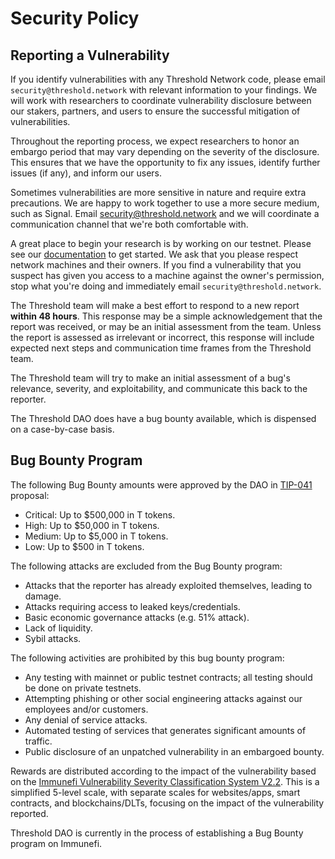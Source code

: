 # Security Policy

## Reporting a Vulnerability

If you identify vulnerabilities with any Threshold Network code, please email `security@threshold.network` with relevant information to your findings. We will work with researchers to coordinate vulnerability disclosure between our stakers, partners, and users to ensure the successful mitigation of vulnerabilities.

Throughout the reporting process, we expect researchers to honor an embargo period that may vary depending on the severity of the disclosure. This ensures that we have the opportunity to fix any issues, identify further issues (if any), and inform our users.

Sometimes vulnerabilities are more sensitive in nature and require extra precautions. We are happy to work together to use a more secure medium, such as Signal. Email security@threshold.network and we will coordinate a communication channel that we're both comfortable with.

A great place to begin your research is by working on our testnet. Please see our [documentation](https://docs.threshold.network) to get started. We ask that you please respect network machines and their owners. If you find a vulnerability that you suspect has given you access to a machine against the owner's permission, stop what you're doing and immediately email `security@threshold.network`.

The Threshold team will make a best effort to respond to a new report **within 48 hours**. This response may be a simple acknowledgement that the report was received, or may be an initial assessment from the team. Unless the report is assessed as irrelevant or incorrect, this response will include expected next steps and communication time frames from the Threshold team.

The Threshold team will try to make an initial assessment of a bug's relevance, severity, and exploitability, and communicate this back to the reporter.

The Threshold DAO does have a bug bounty available, which is dispensed on a case-by-case basis.

## Bug Bounty Program

The following Bug Bounty amounts were approved by the DAO in [TIP-041](https://forum.threshold.network/t/tip-041-establish-a-bug-bounty-program/453) proposal:

- Critical: Up to $500,000 in T tokens.
- High: Up to $50,000 in T tokens.
- Medium: Up to $5,000 in T tokens.
- Low: Up to $500 in T tokens.

The following attacks are excluded from the Bug Bounty program:

- Attacks that the reporter has already exploited themselves, leading to damage.
- Attacks requiring access to leaked keys/credentials.
- Basic economic governance attacks (e.g. 51% attack).
- Lack of liquidity.
- Sybil attacks.

The following activities are prohibited by this bug bounty program:

- Any testing with mainnet or public testnet contracts; all testing should be done on private testnets.
- Attempting phishing or other social engineering attacks against our employees and/or customers.
- Any denial of service attacks.
- Automated testing of services that generates significant amounts of traffic.
- Public disclosure of an unpatched vulnerability in an embargoed bounty.

Rewards are distributed according to the impact of the vulnerability based on the [Immunefi Vulnerability Severity Classification System V2.2](https://immunefi.com/immunefi-vulnerability-severity-classification-system-v2-2/). This is a simplified 5-level scale, with separate scales for websites/apps, smart contracts, and blockchains/DLTs, focusing on the impact of the vulnerability reported.

Threshold DAO is currently in the process of establishing a Bug Bounty program on Immunefi.
